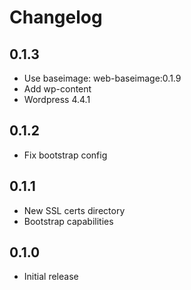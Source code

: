 # Changelog

## 0.1.3
  - Use baseimage: web-baseimage:0.1.9
  - Add wp-content
  - Wordpress 4.4.1

## 0.1.2
  - Fix bootstrap config

## 0.1.1
  - New SSL certs directory
  - Bootstrap capabilities

## 0.1.0
  - Initial release
